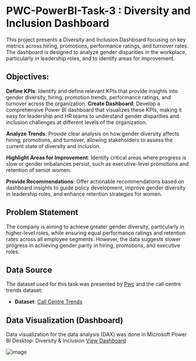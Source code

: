# PWC-PowerBI-Task-3 : Diversity and Inclusion Dashboard
This project presents a Diversity and Inclusion Dashboard focusing on key metrics across hiring, promotions, performance ratings, and turnover rates. The dashboard is designed to analyze gender disparities in the workplace, particularly in leadership roles, and to identify areas for improvement.

## Objectives:
**Define KPIs**: Identify and define relevant KPIs that provide insights into gender diversity, hiring, promotion trends, performance ratings, and turnover across the organization.
**Create Dashboard**: Develop a comprehensive Power BI dashboard that visualizes these KPIs, making it easy for leadership and HR teams to understand gender disparities and inclusion challenges at different levels of the organization.

**Analyze Trends**: Provide clear analysis on how gender diversity affects hiring, promotions, and turnover, allowing stakeholders to assess the current state of diversity and inclusion.

**Highlight Areas for Improvement**: Identify critical areas where progress is slow or gender imbalances persist, such as executive-level promotions and retention of senior women.

**Provide Recommendations**: Offer actionable recommendations based on dashboard insights to guide policy development, improve gender diversity in leadership roles, and enhance retention strategies for women.

## Problem Statement
The company is aiming to achieve greater gender diversity, particularly in higher-level roles, while ensuring equal performance ratings and retention rates across all employee segments. However, the data suggests slower progress in achieving gender parity in hiring, promotions, and executive roles.

## Data Source

The dataset used for this task was presented by [Pwc](https://www.pwc.com) and the call centre trends dataset:

- **Dataset**: [Call Centre Trends](calldata.xlsx)

## Data Visualization (Dashboard)

Data visualization for the data analysis (DAX) was done in Microsoft Power BI Desktop:
Diversity & Inclusion
[View Dashboard](https://github.com/BhavishaKulal/PWC-PowerBi-Task-2/blob/main/retention_customer.pbix)

![image](https://github.com/user-attachments/assets/126e55a6-31fa-4d17-ade0-a7661bccede0)





